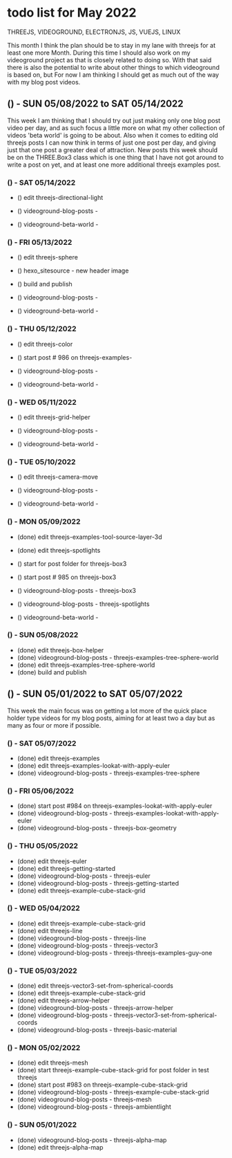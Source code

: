 # todo list for May 2022

THREEJS, VIDEOGROUND, ELECTRONJS, JS, VUEJS, LINUX

This month I think the plan should be to stay in my lane with threejs for at least one more Month. During this time I should also work on my videoground project as that is closely related to doing so. With that said there is also the potential to write about other things to which videoground is based on, but For now I am thinking I should get as much out of the way with my blog post videos.

<!-- ////////// //////////
    WEEK 2
/////////////// ///////-->
## () - SUN 05/08/2022 to  SAT 05/14/2022

This week I am thinking that I should try out just making only one blog post video per day, and as such focus a little more on what my other collection of videos 'beta world' is going to be about. Also when it comes to editing old threejs posts I can now think in terms of just one post per day, and giving just that one post a greater deal of attraction. New posts this week should be on the THREE.Box3 class which is one thing that I have not got around to write a post on yet, and at least one more additional threejs examples post.

### () - SAT 05/14/2022
* () edit threejs-directional-light

* () videoground-blog-posts - 
* () videoground-beta-world - 

### () - FRI 05/13/2022
* () edit threejs-sphere
* () hexo_sitesource - new header image
* () build and publish

* () videoground-blog-posts - 
* () videoground-beta-world - 

### () - THU 05/12/2022
* () edit threejs-color
* () start post # 986 on threejs-examples-

* () videoground-blog-posts - 
* () videoground-beta-world - 

### () - WED 05/11/2022
* () edit threejs-grid-helper

* () videoground-blog-posts - 
* () videoground-beta-world - 

### () - TUE 05/10/2022
* () edit threejs-camera-move

* () videoground-blog-posts - 
* () videoground-beta-world - 

### () - MON 05/09/2022
* (done) edit threejs-examples-tool-source-layer-3d
* (done) edit threejs-spotlights

* () start for post folder for threejs-box3
* () start post # 985 on threejs-box3

* () videoground-blog-posts - threejs-box3
* () videoground-blog-posts - threejs-spotlights
* () videoground-beta-world - 

### () - SUN 05/08/2022
* (done) edit threejs-box-helper
* (done) videoground-blog-posts - threejs-examples-tree-sphere-world
* (done) edit threejs-examples-tree-sphere-world
* (done) build and publish

<!-- ////////// //////////
    WEEK 1
/////////////// ///////-->
## () - SUN 05/01/2022 to  SAT 05/07/2022

This week the main focus was on getting a lot more of the quick place holder type videos for my blog posts, aiming for at least two a day but as many as four or more if possible.

### () - SAT 05/07/2022
* (done) edit threejs-examples
* (done) edit threejs-examples-lookat-with-apply-euler
* (done) videoground-blog-posts - threejs-examples-tree-sphere

### () - FRI 05/06/2022
* (done) start post #984 on threejs-examples-lookat-with-apply-euler
* (done) videoground-blog-posts - threejs-examples-lookat-with-apply-euler
* (done) videoground-blog-posts - threejs-box-geometry

### () - THU 05/05/2022
* (done) edit threejs-euler
* (done) edit threejs-getting-started
* (done) videoground-blog-posts - threejs-euler
* (done) videoground-blog-posts - threejs-getting-started
* (done) edit threejs-example-cube-stack-grid

### () - WED 05/04/2022
* (done) edit threejs-example-cube-stack-grid
* (done) edit threejs-line
* (done) videoground-blog-posts - threejs-line
* (done) videoground-blog-posts - threejs-vector3
* (done) videoground-blog-posts - threejs-threejs-examples-guy-one

### () - TUE 05/03/2022
* (done) edit threejs-vector3-set-from-spherical-coords
* (done) edit threejs-example-cube-stack-grid
* (done) edit threejs-arrow-helper
* (done) videoground-blog-posts - threejs-arrow-helper
* (done) videoground-blog-posts - threejs-vector3-set-from-spherical-coords
* (done) videoground-blog-posts - threejs-basic-material

### () - MON 05/02/2022
* (done) edit threejs-mesh
* (done) start threejs-example-cube-stack-grid for post folder in test threejs
* (done) start post #983 on threejs-example-cube-stack-grid
* (done) videoground-blog-posts - threejs-example-cube-stack-grid
* (done) videoground-blog-posts - threejs-mesh
* (done) videoground-blog-posts - threejs-ambientlight


### () - SUN 05/01/2022
* (done) videoground-blog-posts - threejs-alpha-map
* (done) edit threejs-alpha-map